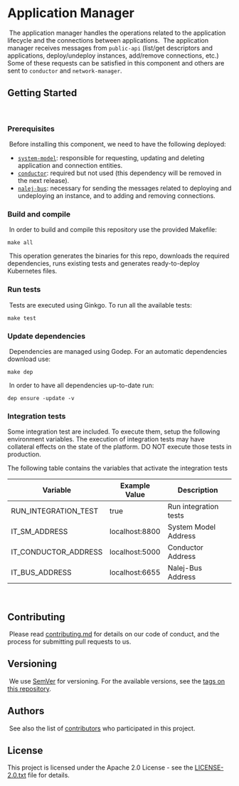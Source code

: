# Application Manager
​
The application manager handles the operations related to the application lifecycle and the connections between applications. ​​
The application manager receives messages from `public-api` (list/get descriptors and applications, deploy/undeploy instances, add/remove connections, etc.) 
Some of these requests can be satisfied in this component and others are sent to `conductor` and `network-manager`.  

## Getting Started

​
### Prerequisites
​
Before installing this component, we need to have the following deployed:​

* [`system-model`](https://github.com/nalej/system-model): responsible for requesting, updating and deleting application and connection entities. 
* [`conductor`](https://github.com/nalej/conductor): required but not used (this dependency will be removed in the next release).
* [`nalej-bus`](https://github.com/nalej/nalej-bus): necessary for sending the messages related to deploying and undeploying an instance, and to adding and removing connections.
​
### Build and compile
​
In order to build and compile this repository use the provided Makefile:
​
```
make all
```
​
This operation generates the binaries for this repo, downloads the required dependencies, runs existing tests and generates ready-to-deploy Kubernetes files.
​
### Run tests
​
Tests are executed using Ginkgo. To run all the available tests:
​
```
make test
```

### Update dependencies
​
Dependencies are managed using Godep. For an automatic dependencies download use:
​
```
make dep
```
​
In order to have all dependencies up-to-date run:
​
```
dep ensure -update -v
```

### Integration tests

Some integration test are included. To execute them, setup the following environment variables. The execution of 
integration tests may have collateral effects on the state of the platform. DO NOT execute those tests in production.
​

​The following table contains the variables that activate the integration tests
 
 | Variable  | Example Value | Description |
 | ------------- | ------------- |------------- |
 | RUN_INTEGRATION_TEST  | true | Run integration tests |
 | IT_SM_ADDRESS  | localhost:8800 | System Model Address |
 | IT_CONDUCTOR_ADDRESS | localhost:5000 | Conductor Address |
 | IT_BUS_ADDRESS | localhost:6655 | Nalej-Bus Address |

​
## Contributing
​
Please read [contributing.md](contributing.md) for details on our code of conduct, and the process for submitting pull requests to us.
​
​
## Versioning
​
We use [SemVer](http://semver.org/) for versioning. For the available versions, see the [tags on this repository](https://github.com/nalej/application-manager/tags). 
​
## Authors
​
See also the list of [contributors](https://github.com/nalej/application-manager/contributors) who participated in this project.
​
## License
This project is licensed under the Apache 2.0 License - see the [LICENSE-2.0.txt](LICENSE-2.0.txt) file for details.




